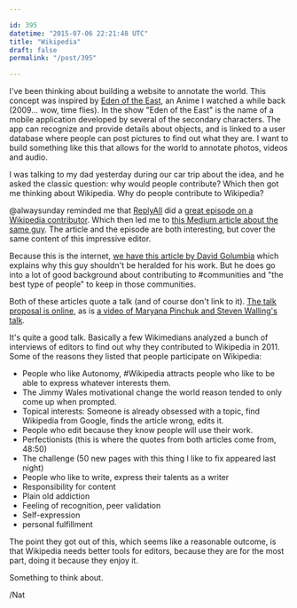 ```yaml
---

id: 395
datetime: "2015-07-06 22:21:48 UTC"
title: "Wikipedia"
draft: false
permalink: "/post/395"

---
```


I've been thinking about building a website to annotate the world. This concept was inspired by [Eden of the East](https://en.wikipedia.org/wiki/Eden_of_the_East), an Anime I watched a while back (2009... wow, time flies). In the show "Eden of the East" is the name of a mobile application developed by several of the secondary characters. The app can recognize and provide details about objects, and is linked to a user database where people can post pictures to find out what they are. I want to build something like this that allows for the world to annotate photos, videos and audio.

I was talking to my dad yesterday during our car trip about the idea, and he asked the classic question: why would people contribute? Which then got me thinking about Wikipedia. Why do people contribute to Wikipedia?

@alwaysunday reminded me that [ReplyAll](http://gimletmedia.com/show/reply-all/) did a [great episode on a Wikipedia contributor](http://gimletmedia.com/episode/14-the-art-of-making-and-fixing-mistakes/). Which then led me to [this Medium article about the same guy](https://medium.com/backchannel/meet-the-ultimate-wikignome-10508842caad). The article and the episode are both interesting, but cover the same content of this impressive editor.

Because this is the internet, [we have this article by David Golumbia](http://www.uncomputing.org/?p=1622) which explains why this guy shouldn't be heralded for his work. But he does go into a lot of good background about contributing to #communities and "the best type of people" to keep in those communities.

Both of these articles quote a talk (and of course don't link to it). [The talk proposal is online](https://wikimania2012.wikimedia.org/wiki/Submissions/%!E2%9CThis_is_my_voice%!E2%9D:_the_motivations_of_highly_active_Wikipedians), as is [a video of Maryana Pinchuk and Steven Walling's talk](https://youtu.be/L_Ng60B0mKU?t=39m23s). 

It's quite a good talk. Basically a few Wikimedians analyzed a bunch of interviews of editors to find out why they contributed to Wikipedia in 2011. Some of the reasons they listed that people participate on Wikipedia:

 - People who like Autonomy, #Wikipedia attracts people who like to be able to express whatever interests them.
 - The Jimmy Wales motivational change the world reason tended to only come up when prompted.
 - Topical interests: Someone is already obsessed with a topic, find Wikipedia from Google, finds the article wrong, edits it.
 - People who edit because they know people will use their work.
 - Perfectionists (this is where the quotes from both articles come from, 48:50)
 - The challenge (50 new pages with this thing I like to fix appeared last night)
 - People who like to write, express their talents as a writer
 - Responsibility for content
 - Plain old addiction
 - Feeling of recognition, peer validation
 - Self-expression
 - personal fulfillment

The point they got out of this, which seems like a reasonable outcome, is that Wikipedia needs better tools for editors, because they are for the most part, doing it because they enjoy it.

Something to think about.

/Nat

